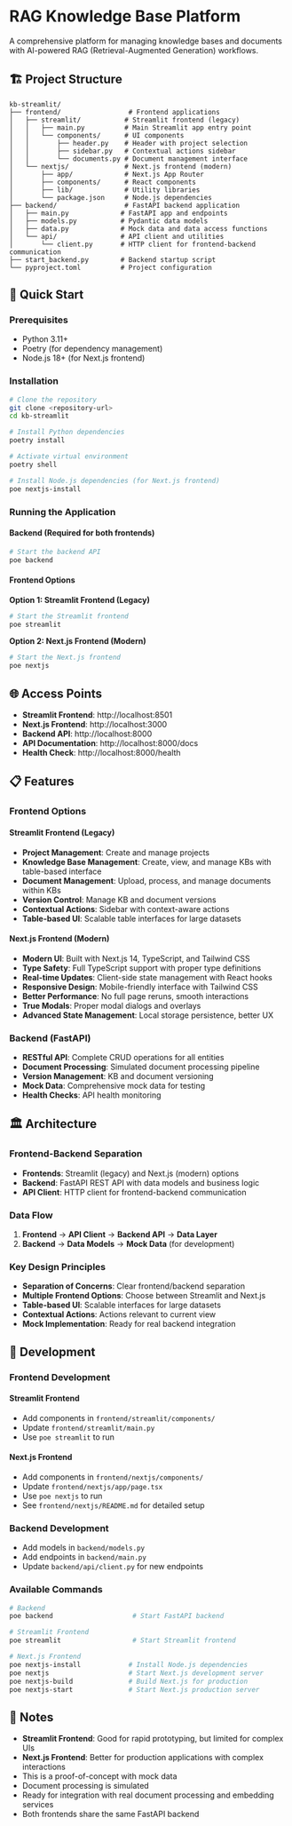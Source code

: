 # RAG Knowledge Base Platform

A comprehensive platform for managing knowledge bases and documents with AI-powered RAG (Retrieval-Augmented Generation) workflows.

## 🏗️ Project Structure

```
kb-streamlit/
├── frontend/                 # Frontend applications
│   ├── streamlit/           # Streamlit frontend (legacy)
│   │   ├── main.py          # Main Streamlit app entry point
│   │   └── components/      # UI components
│   │       ├── header.py    # Header with project selection
│   │       ├── sidebar.py   # Contextual actions sidebar
│   │       └── documents.py # Document management interface
│   └── nextjs/              # Next.js frontend (modern)
│       ├── app/             # Next.js App Router
│       ├── components/      # React components
│       ├── lib/             # Utility libraries
│       └── package.json     # Node.js dependencies
├── backend/                 # FastAPI backend application
│   ├── main.py             # FastAPI app and endpoints
│   ├── models.py           # Pydantic data models
│   ├── data.py             # Mock data and data access functions
│   └── api/                # API client and utilities
│       └── client.py       # HTTP client for frontend-backend communication
├── start_backend.py        # Backend startup script
└── pyproject.toml          # Project configuration
```

## 🚀 Quick Start

### Prerequisites
- Python 3.11+
- Poetry (for dependency management)
- Node.js 18+ (for Next.js frontend)

### Installation
```bash
# Clone the repository
git clone <repository-url>
cd kb-streamlit

# Install Python dependencies
poetry install

# Activate virtual environment
poetry shell

# Install Node.js dependencies (for Next.js frontend)
poe nextjs-install
```

### Running the Application

#### Backend (Required for both frontends)
```bash
# Start the backend API
poe backend
```

#### Frontend Options

**Option 1: Streamlit Frontend (Legacy)**
```bash
# Start the Streamlit frontend
poe streamlit
```

**Option 2: Next.js Frontend (Modern)**
```bash
# Start the Next.js frontend
poe nextjs
```

## 🌐 Access Points

- **Streamlit Frontend**: http://localhost:8501
- **Next.js Frontend**: http://localhost:3000
- **Backend API**: http://localhost:8000
- **API Documentation**: http://localhost:8000/docs
- **Health Check**: http://localhost:8000/health

## 📋 Features

### Frontend Options

#### Streamlit Frontend (Legacy)
- **Project Management**: Create and manage projects
- **Knowledge Base Management**: Create, view, and manage KBs with table-based interface
- **Document Management**: Upload, process, and manage documents within KBs
- **Version Control**: Manage KB and document versions
- **Contextual Actions**: Sidebar with context-aware actions
- **Table-based UI**: Scalable table interfaces for large datasets

#### Next.js Frontend (Modern)
- **Modern UI**: Built with Next.js 14, TypeScript, and Tailwind CSS
- **Type Safety**: Full TypeScript support with proper type definitions
- **Real-time Updates**: Client-side state management with React hooks
- **Responsive Design**: Mobile-friendly interface with Tailwind CSS
- **Better Performance**: No full page reruns, smooth interactions
- **True Modals**: Proper modal dialogs and overlays
- **Advanced State Management**: Local storage persistence, better UX

### Backend (FastAPI)
- **RESTful API**: Complete CRUD operations for all entities
- **Document Processing**: Simulated document processing pipeline
- **Version Management**: KB and document versioning
- **Mock Data**: Comprehensive mock data for testing
- **Health Checks**: API health monitoring

## 🏛️ Architecture

### Frontend-Backend Separation
- **Frontends**: Streamlit (legacy) and Next.js (modern) options
- **Backend**: FastAPI REST API with data models and business logic
- **API Client**: HTTP client for frontend-backend communication

### Data Flow
1. **Frontend** → **API Client** → **Backend API** → **Data Layer**
2. **Backend** → **Data Models** → **Mock Data** (for development)

### Key Design Principles
- **Separation of Concerns**: Clear frontend/backend separation
- **Multiple Frontend Options**: Choose between Streamlit and Next.js
- **Table-based UI**: Scalable interfaces for large datasets
- **Contextual Actions**: Actions relevant to current view
- **Mock Implementation**: Ready for real backend integration

## 🔧 Development

### Frontend Development

#### Streamlit Frontend
- Add components in `frontend/streamlit/components/`
- Update `frontend/streamlit/main.py`
- Use `poe streamlit` to run

#### Next.js Frontend
- Add components in `frontend/nextjs/components/`
- Update `frontend/nextjs/app/page.tsx`
- Use `poe nextjs` to run
- See `frontend/nextjs/README.md` for detailed setup

### Backend Development
- Add models in `backend/models.py`
- Add endpoints in `backend/main.py`
- Update `backend/api/client.py` for new endpoints

### Available Commands
```bash
# Backend
poe backend                    # Start FastAPI backend

# Streamlit Frontend
poe streamlit                  # Start Streamlit frontend

# Next.js Frontend
poe nextjs-install            # Install Node.js dependencies
poe nextjs                    # Start Next.js development server
poe nextjs-build              # Build Next.js for production
poe nextjs-start              # Start Next.js production server
```

## 📝 Notes

- **Streamlit Frontend**: Good for rapid prototyping, but limited for complex UIs
- **Next.js Frontend**: Better for production applications with complex interactions
- This is a proof-of-concept with mock data
- Document processing is simulated
- Ready for integration with real document processing and embedding services
- Both frontends share the same FastAPI backend 